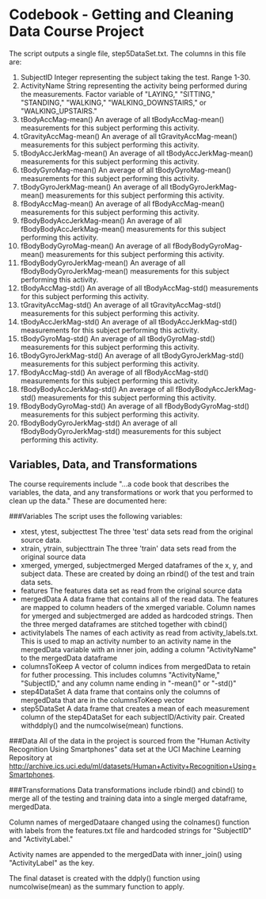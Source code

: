 Codebook - Getting and Cleaning Data Course Project
===

The script outputs a single file, step5DataSet.txt. The columns in this file are:

1. SubjectID
	Integer representing the subject taking the test. Range 1-30.
2. 	ActivityName
	String representing the activity being performed during the measurements. Factor variable of "LAYING," "SITTING," "STANDING," "WALKING," "WALKING_DOWNSTAIRS," or "WALKING_UPSTAIRS."
3. 	tBodyAccMag-mean()
	An average of all tBodyAccMag-mean() measurements for this subject performing this activity.
4. 	tGravityAccMag-mean()
	An average of all tGravityAccMag-mean() measurements for this subject performing this activity.
5.	tBodyAccJerkMag-mean()
	An average of all tBodyAccJerkMag-mean() measurements for this subject performing this activity.
6.	tBodyGyroMag-mean()
	An average of all tBodyGyroMag-mean() measurements for this subject performing this activity.
7.	tBodyGyroJerkMag-mean()
	An average of all tBodyGyroJerkMag-mean() measurements for this subject performing this activity.
8.	fBodyAccMag-mean()
	An average of all fBodyAccMag-mean() measurements for this subject performing this activity.
9.	fBodyBodyAccJerkMag-mean()
	An average of all fBodyBodyAccJerkMag-mean() measurements for this subject performing this activity.
10.	fBodyBodyGyroMag-mean()
	An average of all fBodyBodyGyroMag-mean() measurements for this subject performing this activity.
11.	fBodyBodyGyroJerkMag-mean()
	An average of all fBodyBodyGyroJerkMag-mean() measurements for this subject performing this activity.
12.	tBodyAccMag-std()
	An average of all tBodyAccMag-std() measurements for this subject performing this activity.
13.	tGravityAccMag-std()
	An average of all tGravityAccMag-std() measurements for this subject performing this activity.
14.	tBodyAccJerkMag-std()
	An average of all tBodyAccJerkMag-std() measurements for this subject performing this activity.
15.	tBodyGyroMag-std()
	An average of all tBodyGyroMag-std() measurements for this subject performing this activity.
16.	tBodyGyroJerkMag-std()
	An average of all tBodyGyroJerkMag-std() measurements for this subject performing this activity.
17.	fBodyAccMag-std()
	An average of all fBodyAccMag-std() measurements for this subject performing this activity.
18.	fBodyBodyAccJerkMag-std()
	An average of all fBodyBodyAccJerkMag-std() measurements for this subject performing this activity.
19.	fBodyBodyGyroMag-std()
	An average of all fBodyBodyGyroMag-std() measurements for this subject performing this activity.
20.	fBodyBodyGyroJerkMag-std()
	An average of all fBodyBodyGyroJerkMag-std() measurements for this subject performing this activity.
    
Variables, Data, and Transformations 
---
The course requirements include "...a code book that describes the variables, the data, and any transformations or work that you performed to clean up the data." These are documented here:

###Variables
The script uses the following variables:
* xtest, ytest, subjecttest
	The three 'test' data sets read from the original source data.
* xtrain, ytrain, subjecttrain
	The three 'train' data sets read from the original source data
* xmerged, ymerged, subjectmerged
	Merged dataframes of the x, y, and subject data. These are created by doing an rbind() of the test and train data sets.
* features
	The features data set as read from the original source data
* mergedData
	A data frame that contains all of the read data. The features are mapped to column headers of the xmerged variable. Column names for ymerged and subjectmerged are added as hardcoded strings. Then the three merged dataframes are stitched together with cbind()
* activitylabels
	The names of each activity as read from activity_labels.txt. This is used to map an activity number to an activity name in the mergedData variable with an inner join, adding a column "ActivityName" to the mergedData dataframe
* columnsToKeep
	A vector of column indices from mergedData to retain for futher processing. This includes columns "ActivityName," "SubjectID," and any column name ending in "-mean()" or "-std()"
* step4DataSet
	A data frame that contains only the columns of mergedData that are in the columnsToKeep vector
* step5DataSet
	A data frame that creates a mean of each measurement column of the step4DataSet for each subjectID/Activity pair. Created withddply() and the numcolwise(mean) functions.
    
###Data
All of the data in the project is sourced from the "Human Activity Recognition Using Smartphones" data set at the UCI Machine Learning Repository at http://archive.ics.uci.edu/ml/datasets/Human+Activity+Recognition+Using+Smartphones.

###Transformations
Data transformations include rbind() and cbind() to merge all of the testing and training data into a single merged dataframe, mergedData.

Column names of mergedDataare changed using the colnames() function with labels from the features.txt file and hardcoded strings for "SubjectID" and "ActivityLabel."

Activity names are appended to the mergedData with inner_join() using "ActivityLabel" as the key.

The final dataset is created with the ddply() function using  numcolwise(mean) as the summary function to apply.

